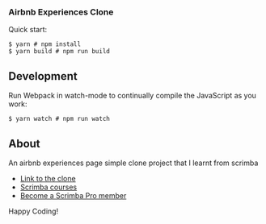 ### Airbnb Experiences Clone

Quick start:

```
$ yarn # npm install
$ yarn build # npm run build
````

## Development

Run Webpack in watch-mode to continually compile the JavaScript as you work:

```
$ yarn watch # npm run watch
```

## About
An airbnb experiences page simple clone project that I learnt from scrimba

- [Link to the clone](https://airbnbex.netlify.app/)
- [Scrimba courses](https://scrimba.com/allcourses)
- [Become a Scrimba Pro member](https://scrimba.com/pricing)

Happy Coding!
